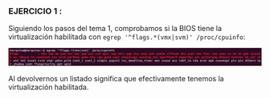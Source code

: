 ### EJERCICIO 1 :

Siguiendo los pasos del tema 1, comprobamos si la BIOS tiene la virtualización habilitada con `egrep '^flags.*(vmx|svm)' /proc/cpuinfo`:

![](capturas/00.png)

Al devolvernos un listado significa que efectivamente tenemos la virtualización habilitada.